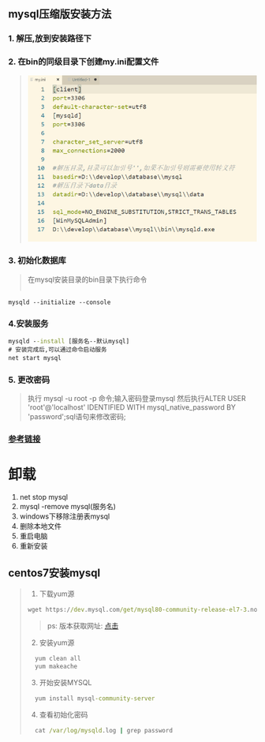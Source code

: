 ## mysql压缩版安装方法

### 1. 解压,放到安装路径下

### 2. 在bin的同级目录下创建my.ini配置文件
> ![my.ini文件详情](static/img/mysql安装.png)

### 3. 初始化数据库
> 在mysql安装目录的bin目录下执行命令
> ```cmd
    mysqld --initialize --console
  
### 4.安装服务
```cmd
mysqld --install [服务名--默认mysql]
# 安装完成后,可以通过命令启动服务
net start mysql
```
### 5. 更改密码
> 执行 mysql -u root -p 命令;输入密码登录mysql
> 然后执行ALTER USER 'root'@'localhost' IDENTIFIED WITH mysql_native_password BY 'password';sql语句来修改密码;

### [参考链接](https://blog.csdn.net/zwj1030711290/article/details/80039780)

# 卸载
1. net stop mysql
2. mysql -remove mysql(服务名)
3. windows下移除注册表mysql
4. 删除本地文件
5. 重启电脑
6. 重新安装

## centos7安装mysql
> 1. 下载yum源
>```cmd
>wget https://dev.mysql.com/get/mysql80-community-release-el7-3.noarch.rpm
>```
>> ps: 版本获取网址: [点击](https://dev.mysql.com/downloads/repo/yum)
> 2. 安装yum源
>```cmd
>   yum clean all
>   yum makeache
>```
> 3. 开始安装MYSQL
>```cmd
>   yum install mysql-community-server
>```
> 4. 查看初始化密码
>```cmd
>   cat /var/log/mysqld.log | grep password
>```
